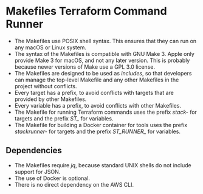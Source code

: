 # Makefiles Terraform Command Runner

- The Makefiles use POSIX shell syntax. This ensures that they can run on any macOS or Linux system.
- The syntax of the Makefiles is compatible with GNU Make 3. Apple only provide Make 3 for macOS, and not any later version. This is probably because newer versions of Make use a GPL 3.0 license.
- The Makefiles are designed to be used as *includes*, so that developers can manage the top-level Makefile and any other Makefiles in the project without conflicts.
- Every target has a prefix, to avoid conflicts with targets that are provided by other Makefiles.
- Every variable has a prefix, to avoid conflicts with other Makefiles.
- The Makefile for running Terraform commands uses the prefix *stack-* for targets and the prefix *ST_* for variables.
- The Makefile for building a Docker container for tools uses the prefix *stackrunner-* for targets and the prefix *ST_RUNNER_* for variables.

## Dependencies

- The Makefiles require *jq*, because standard UNIX shells do not include support for JSON.
- The use of Docker is optional.
- There is no direct dependency on the AWS CLI.
